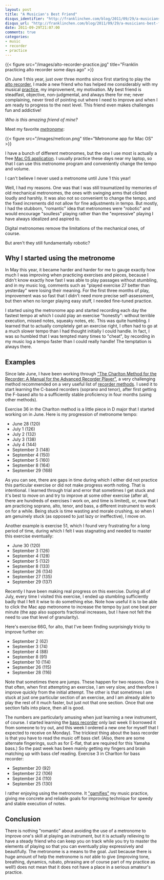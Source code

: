 ```yaml
---
layout: post
title: "A Musician's Best Friend"
disqus_identifier: "http://franklinchen.com/blog/2011/09/29/a-musicians-best-friend/"
disqus_url: "http://franklinchen.com/blog/2011/09/29/a-musicians-best-friend/"
date: 2011-09-29T21:07:00
comments: true
categories:
- music
- recorder
- practice
---
```

{{< figure src="/images/alto-recorder-practice.jpg" title="Franklin practicing alto recorder some days ago" >}}

On June 1 this year, just over three months since first starting to play the [alto recorder](http://www.courtlymusicunlimited.com/Recorders/YRA-31x.html), I made a new friend who has helped me considerably with my musical [practice](/blog/2011/09/26/i-dont-feel-like-practicing-but-im-gonna-do-it-anyway/), my improvement, my motivation. My best friend is steadfast, objective, non-judgmental, and always there for me; never complaining, never tired of pointing out where I need to improve and when I am ready to progress to the next level. This friend even makes challenges fun and addictive!

*Who is this amazing friend of mine?*

<!--more-->

Meet my favorite [*metronome*](http://en.wikipedia.org/wiki/Metronome):

<!-- From http://members.ozemail.com.au/~ronfleckner/metronome/metIcon.png -->
{{< figure src="/images/metIcon.png" title="Metronome app for Mac OS" >}}

I have a bunch of different metronomes, but the one I use most is actually a free [Mac OS application](http://members.ozemail.com.au/~ronfleckner/metronome/). I usually practice these days near my laptop, so that I can use this metronome program and conveniently change the tempo and volume.

I can't believe I never used a metronome until June 1 this year!

Well, I had my reasons. One was that I was still traumatized by memories of old mechanical metronomes, the ones with swinging arms that clicked loudly and harshly. It was also not so convenient to change the tempo, and the fixed increments did not allow for fine adjustments in tempo. But mostly, I had the stubborn, "romantic" idea that metronomes were "robotic" and would encourage "soulless" playing rather than the "expressive" playing I have always idealized and aspired to.

Digital metronomes remove the limitations of the mechanical ones, of course.

But aren't they still fundamentally robotic?

## Why I started using the metronome

In May this year, it became harder and harder for me to gauge exactly how much I was improving when practicing exercises and pieces, because I didn't know exactly how fast I was able to play passages without stumbling, and in my music log, comments such as "played exercise 27 better than yesterday" were losing their meaning. For the first three months of play, improvement was so fast that I didn't need more precise self-assessment, but then when no longer playing easy stuff, I needed fine-tuned practice.

I started using the metronome app and started recording each day the fastest tempo at which I could play an exercise "honestly": without terrible execution, missed notes, squeaky notes, etc. This was quite humbling. I learned that to actually completely get an exercise right, I often had to go at a much slower tempo than I had thought initially I could handle. In fact, I was so humbled that I was tempted many times to "cheat", by recording in my music log a tempo faster than I could really handle! The temptation is always there.

## Examples

Since late June, I have been working through ["The Charlton Method for the Recorder: A Manual for the Advanced Recorder Player"](http://courtlymusicunlimited.com/Note-page.htm), a very challenging method recommended on a very useful list of [recorder methods](http://www.aswltd.com/adultmet.htm). I used it to start learning the C-based recorders (soprano and tenor), after first getting the F-based alto to a sufficiently stable proficiency in four months (using other methods).

Exercise 36 in the Charlton method is a little piece in D major that I started working on in June. Here is my progression of metronome tempo:

* June 28 (120)
* July 1 (126)
* July 2 (132)
* July 3 (138)
* July 4 (144)
* September 3 (148)
* September 4 (150)
* September 5 (160)
* September 8 (164)
* September 29 (168)

As you can see, there are gaps in time during which I either did not practice this particular exercise or did not make progress worth noting. That is intentional. I learned through trial and error that sometimes I get stuck and it's best to move on and try to improve at some other exercise (after all, there are hundreds of exercises I work on, and time is limited), or, now that I am practicing soprano, alto, tenor, and bass, a different instrument to work on for a while. Being stuck is time wasting and morale crushing, so when I am genuinely stuck (as opposed to just lazy or ineffective), I move on.

Another example is exercise 51, which I found very frustrating for a long period of time, during which I felt I was stagnating and needed to master this exercise eventually:

* June 30 (120)
* September 3 (126)
* September 4 (128)
* September 5 (132)
* September 8 (133)
* September 26 (134)
* September 27 (135)
* September 29 (137)

Recently I have been making real progress on this exercise. During all of July, every time I visited this exercise, I ended up stumbling sufficiently badly that I felt it wise to do something else. Note how useful it is to be able to click the Mac app metronome to increase the tempo by just one beat per minute (the app also supports fractional increases, but I have not felt the need to use that level of granularity).

Here's exercise 66G, for alto, that I've been finding surprisingly tricky to improve further on:

* September 2 (62)
* September 3 (74)
* September 4 (88)
* September 8 (91)
* September 10 (114)
* September 26 (115)
* September 28 (116)

Note that sometimes there are jumps. These happen for two reasons. One is that often, when first attempting an exercise, I am very slow, and therefore I improve quickly from the initial attempt. The other is that sometimes I am stuck at just one particular section of an exercise, and I am already able to play the rest of it much faster, but just not that one section. Once that one section falls into place, then all is good.

The numbers are particularly amusing when just learning a new instrument, of course. I started learning the [bass recorder](http://courtlymusicunlimited.com/Recorders/YRB-302B.html) only last week (I borrowed it from someone to try out, and this week I ordered a new one for myself that I expected to receive on Monday). The trickiest thing about the bass recorder is that you have to read the music off bass clef. (Also, there are some alternate fingerings, such as for E-flat, that are required for this Yamaha bass.) So the past week has been mainly getting my fingers and brain matching up with bass clef reading.  Exercise 3 in Charlton for bass recorder:

* September 20 (92)
* September 22 (106)
* September 24 (110)
* September 25 (130)

I rather enjoying using the metronome. It ["gamifies"](http://en.wikipedia.org/wiki/Gamification) my music practice, giving me concrete and reliable goals for improving technique for speedy and stable execution of notes.

## Conclusion

There is nothing "romantic" about avoiding the use of a metronome to improve one's skill at playing an instrument, but it is actually relieving to have a steady friend who can keep you on track while you try to master the elements of playing so that you can eventually play expressively and beautifully. The metronome is a means to the goal. Just because there is huge amount of help the metronome is *not* able to give (improving tone, breathing, dynamics, rubato, phrasing are of course part of my practice as well!) does not mean that it does not have a place in a serious amateur's practice.

